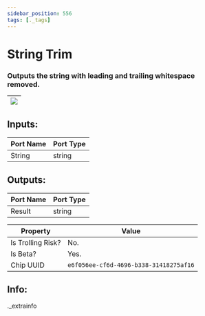 ```yaml
---
sidebar_position: 556
tags: [._tags]
---
```


# String Trim


### Outputs the string with leading and trailing whitespace removed.

| ![](https://images-ext-2.discordapp.net/external/MPmIaQzlEPmgGWlgi-WxBBXt0Bjv_zWPkg1y1f_sy3s/https/www.recroomcircuits.com/image/circuit/absolute-value?width=206&height=108) |
|-----|

## Inputs:
| Port Name | Port Type |
|-----------|-----------|
| String | string |

## Outputs:
| Port Name | Port Type |
|-----------|-----------|
| Result | string | 

| Property  | Value |
|-------------------|-----------|
| Is Trolling Risk? | No. |
| Is Beta? | Yes. |
| Chip UUID | `e6f056ee-cf6d-4696-b338-31418275af16` |

## Info:
._extrainfo